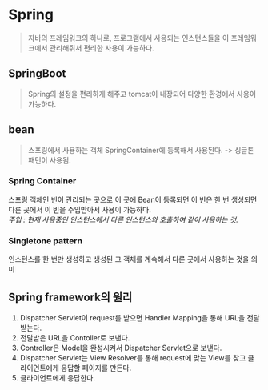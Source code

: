 # Spring
> 자바의 프레임워크의 하나로, 프로그램에서 사용되는 인스턴스들을 이 프레임워크에서 관리해줘서 편리한 사용이 가능하다.
## SpringBoot
> Spring의 설정을 편리하게 해주고 tomcat이 내장되어 다양한 환경에서 사용이 가능하다.
## bean
> 스프링에서 사용하는 객체
> SpringContainer에 등록해서 사용된다. -> 싱글톤 패턴이 사용됨.
### Spring Container
스프링 객체인 빈이 관리되는 곳으로 이 곳에 Bean이 등록되면 이 빈은 한 번 생성되면 다른 곳에서 이 빈을 주입받아서 사용이 가능하다.  
*주입 : 현재 사용중인 인스턴스에서 다른 인스턴스와 호출하여 같이 사용하는 것.*
### Singletone pattern
인스턴스를 한 번만 생성하고 생성된 그 객체를 계속해서 다른 곳에서 사용하는 것을 의미  
## Spring framework의 원리 
1. Dispatcher Servlet이 request를 받으면 Handler Mapping을 통해 URL을 전달받는다.
2. 전달받은 URL을 Contoller로 보낸다.
3. Controller은 Model을 완성시켜서 Dispatcher Servlet으로 보낸다.
4. Dispatcher Servlet는 View Resolver를 통해 request에 맞는 View를 찾고 클라이언트에게 응답할 페이지를 만든다.
5. 클라이언트에게 응답한다.
